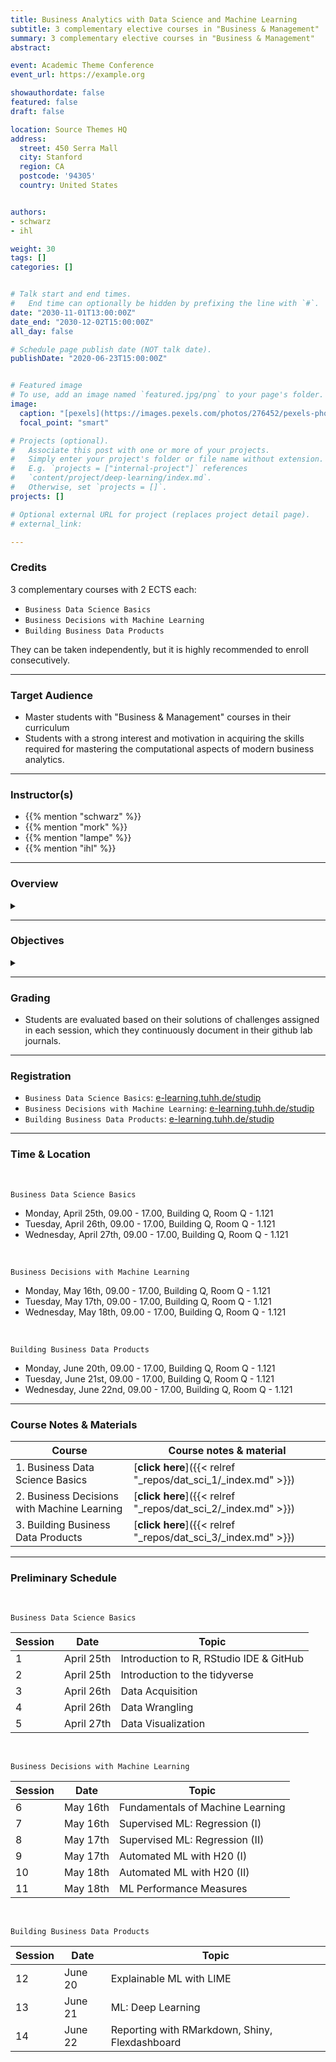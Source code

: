 ```yaml
---
title: Business Analytics with Data Science and Machine Learning
subtitle: 3 complementary elective courses in "Business & Management"
summary: 3 complementary elective courses in "Business & Management"
abstract: 

event: Academic Theme Conference
event_url: https://example.org

showauthordate: false
featured: false
draft: false

location: Source Themes HQ
address:
  street: 450 Serra Mall
  city: Stanford
  region: CA
  postcode: '94305'
  country: United States


authors:
- schwarz
- ihl

weight: 30
tags: []
categories: []


# Talk start and end times.
#   End time can optionally be hidden by prefixing the line with `#`.
date: "2030-11-01T13:00:00Z"
date_end: "2030-12-02T15:00:00Z"
all_day: false

# Schedule page publish date (NOT talk date).
publishDate: "2020-06-23T15:00:00Z"


# Featured image
# To use, add an image named `featured.jpg/png` to your page's folder. 
image:
  caption: "[pexels](https://images.pexels.com/photos/276452/pexels-photo-276452.jpeg), [cc0](https://www.pexels.com/de-de/creative-commons-images/)"
  focal_point: "smart"

# Projects (optional).
#   Associate this post with one or more of your projects.
#   Simply enter your project's folder or file name without extension.
#   E.g. `projects = ["internal-project"]` references 
#   `content/project/deep-learning/index.md`.
#   Otherwise, set `projects = []`.
projects: []

# Optional external URL for project (replaces project detail page).
# external_link: 

---
```


### Credits

3 complementary courses with 2 ECTS each:
* `Business Data Science Basics`
* `Business Decisions with Machine Learning`
* `Building Business Data Products`

They can be taken independently, but it is highly recommended to enroll consecutively. 

***

### Target Audience

* Master students with "Business & Management" courses in their curriculum
* Students with a strong interest and motivation in acquiring the skills required for mastering the computational aspects of modern business analytics.

***

### Instructor(s)

* {{% mention "schwarz" %}}
* {{% mention "mork" %}}
* {{% mention "lampe" %}}
* {{% mention "ihl" %}}


***

### Overview
<details class="description" close><summary data-close="Show" data-open="Hide"></summary>
Business Analytics is an applied and interactive course program comprised of three different courses and designed to provide you with a sound understanding of the constantly growing opportunities that business analytics experiences through modern approaches in data science and machine learning. In this course you will learn methods of descriptive, predictive and prescriptive analytics in order to approach critical business decisions based on data and to derive recommendations for action. Participants learn how to collect, cleanse and transform large amounts of data using various techniques. The aim is to specifically examine, visualize and model the associated data using modern machine learning methods.
<br><br>
During the course program, the participants apply the tools they have learned to practical data science problems from various management areas, creating a comprehensive and multifaceted application portfolio that demonstrates their data analysis and modeling skills. The programming language used is R, whereby the integration of Python into the workflow is also practiced. Programming knowledge is not required, but is of course an advantage. Each session will involve a small amount of lecturing on R concepts, and a large amount of time for students to complete assigned coding and analysis problems.
</details>

***

### Objectives

<details class="description" close><summary data-close="Show" data-open="Hide"></summary>

After completing this module, students will be able to:

* Obtain large amounts of data via APIs or web scraping from the Internet
* Clean and transform data
* Explore and visualize data in a goal-oriented way
* Model data using modern machine learning techniques
* Communicate data and results in an actionable form of products, dashboards and applications  

</details>


***

### Grading

* Students are evaluated based on their solutions of challenges assigned in each session, which they continuously document in their github lab journals.

***

### Registration

* `Business Data Science Basics`: [e-learning.tuhh.de/studip](https://e-learning.tuhh.de/studip/dispatch.php/course/details?sem_id=0d089fb01483c67cee521185467ee95a&again=yes)
* `Business Decisions with Machine Learning`: [e-learning.tuhh.de/studip](https://e-learning.tuhh.de/studip/dispatch.php/course/details?sem_id=fd323db23d6de6b601d7698905bff8d1&again=yes)
* `Building Business Data Products`: [e-learning.tuhh.de/studip](https://e-learning.tuhh.de/studip/dispatch.php/course/details?sem_id=6f741dbfcb6d76efe5e349e05814c08a&again=yes)

***

### Time & Location

<br>

`Business Data Science Basics`

* Monday, April 25th, 09.00 - 17.00, Building Q, Room Q - 1.121
* Tuesday, April 26th, 09.00 - 17.00, Building Q, Room Q - 1.121
* Wednesday, April 27th, 09.00 - 17.00, Building Q, Room Q - 1.121

<br>

`Business Decisions with Machine Learning`

* Monday, May 16th, 09.00 - 17.00, Building Q, Room Q - 1.121
* Tuesday, May 17th, 09.00 - 17.00, Building Q, Room Q - 1.121
* Wednesday, May 18th, 09.00 - 17.00, Building Q, Room Q - 1.121

<br>

`Building Business Data Products`

* Monday, June 20th, 09.00 - 17.00, Building Q, Room Q - 1.121
* Tuesday, June 21st, 09.00 - 17.00, Building Q, Room Q - 1.121
* Wednesday, June 22nd, 09.00 - 17.00, Building Q, Room Q - 1.121


***

### Course Notes & Materials

| Course | Course notes & material |
| --- | --- |
| 1. Business Data Science Basics | [**click here**]({{< relref "_repos/dat_sci_1/_index.md" >}}) | 
| 2. Business Decisions with Machine Learning | [**click here**]({{< relref "_repos/dat_sci_2/_index.md" >}}) | 
| 3. Building Business Data Products | [**click here**]({{< relref "_repos/dat_sci_3/_index.md" >}}) | 

***

### Preliminary Schedule

<br>

`Business Data Science Basics`

| Session | Date | Topic |
| --- | --- | --- |
| 1 | April 25th | Introduction to R, RStudio IDE & GitHub |
| 2 | April 25th | Introduction to the tidyverse |
| 3 | April 26th | Data Acquisition |
| 4 | April 26th | Data Wrangling |
| 5 | April 27th | Data Visualization |

<br>

`Business Decisions with Machine Learning`

| Session | Date | Topic |
| --- | --- | --- |
| 6 | May 16th | Fundamentals of Machine Learning |
| 7 | May 16th | Supervised ML: Regression (I) |
| 8 | May 17th | Supervised ML: Regression (II) |
| 9 | May 17th | Automated ML with H20 (I) | 
| 10 | May 18th | Automated ML with H20 (II) |
| 11 | May 18th | ML Performance Measures |


<br>

`Building Business Data Products`

| Session | Date | Topic |
| --- | --- | --- |
| 12 | June 20 | Explainable ML with LIME |
| 13 | June 21 | ML: Deep Learning |
| 14 | June 22 | Reporting with RMarkdown, Shiny, Flexdashboard |
